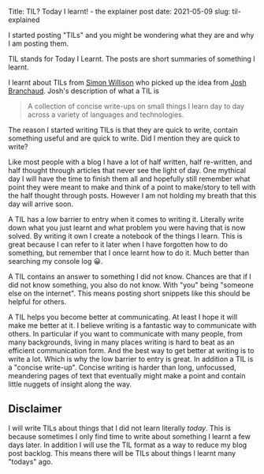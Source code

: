 Title: TIL? Today I learnt! - the explainer post
date: 2021-05-09
slug: til-explained

I started posting "TILs" and you might be wondering what they are and why I
am posting them.

TIL stands for Today I Learnt. The posts are short summaries of something
I learnt.

I learnt about TILs from [Simon Willison](https://simonwillison.net/2020/Apr/20/self-rewriting-readme/)
who picked up the idea from [Josh Branchaud](https://joshbranchaud.com/).
Josh's description of what a TIL is

> A collection of concise write-ups on small things I learn day to day across a variety of languages and technologies.

The reason I started writing TILs is that they are quick to write, contain
something useful and are quick to write. Did I mention they are quick to write?

Like most people with a blog I have a lot of half written, half re-written,
and half thought through articles that never see the light of day. One
mythical day I will have the time to finish them all and hopefully still
remember what point they were meant to make and think of a point to make/story
to tell with the half thought through posts. However I am not holding my breath
that this day will arrive soon.

A TIL has a low barrier to entry when it comes to writing it. Literally
write down what you just learnt and what problem you were having that is now
solved. By writing it own I create a notebook of the things I learn. This
is great because I can refer to it later when I have forgotten how to do
something, but remember that I once learnt how to do it. Much better than
searching my console log 😀.

A TIL contains an answer to something I did not know. Chances are that if I
did not know something, you also do not know. With "you" being "someone else
on the internet". This means posting short snippets like this should be helpful
for others.

A TIL helps you become better at communicating. At least I hope it will make
me better at it. I believe writing is a fantastic way to communicate with others.
In particular if you want to communicate with many people, from many backgrounds,
living in many places writing is hard to beat as an efficient communication form.
And the best way to get better at writing is to write a lot. Which is why
the low barrier to entry is great. In addition a TIL is a "concise write-up".
Concise writing is harder than long, unfocussed, meandering pages of text that
eventually might make a point and contain little nuggets of insight along the
way.


## Disclaimer

I will write TILs about things that I did not learn literally _today_. This is
because sometimes I only find time to write about something I learnt a few days
later. In addition I will use the TIL format as a way to reduce my blog post
backlog. This means there will be TILs about things I learnt many "todays" ago.
